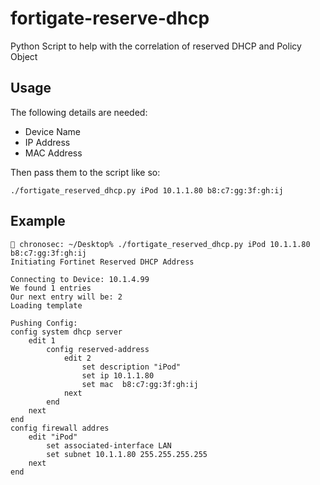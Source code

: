 fortigate-reserve-dhcp
======================

Python Script to help with the correlation of reserved DHCP and Policy Object

## Usage

The following details are needed:

  - Device Name
  - IP Address
  - MAC Address

Then pass them to the script like so:

    ./fortigate_reserved_dhcp.py iPod 10.1.1.80 b8:c7:gg:3f:gh:ij

## Example

    👻 chronosec: ~/Desktop% ./fortigate_reserved_dhcp.py iPod 10.1.1.80 b8:c7:gg:3f:gh:ij
    Initiating Fortinet Reserved DHCP Address
    
    Connecting to Device: 10.1.4.99
    We found 1 entries
    Our next entry will be: 2
    Loading template
    
    Pushing Config:
    config system dhcp server
        edit 1
            config reserved-address
                edit 2
                    set description "iPod"
                    set ip 10.1.1.80
                    set mac  b8:c7:gg:3f:gh:ij
                next
            end
        next
    end
    config firewall addres
        edit "iPod"
            set associated-interface LAN
            set subnet 10.1.1.80 255.255.255.255
        next
    end
